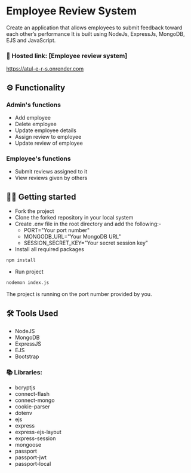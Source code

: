 # Employee Review System
 Create an application that allows employees to submit feedback toward each other’s performance
It is built using NodeJs, ExpressJs, MongoDB, EJS and JavaScript.

### 🔗 Hosted link: [Employee review system]
https://atul-e-r-s.onrender.com

## ⚙️ Functionality

  ### Admin's functions

  - Add employee
  - Delete employee
  - Update employee details
  - Assign review to employee
  - Update review of employee

  ### Employee's functions

  - Submit reviews assigned to it
  - View reviews given by others

## 🧑‍💻 Getting started

- Fork the project
- Clone the forked repository in your local system
- Create .env file in the root directory and add the following:-
  - PORT="Your port number"
  - MONGODB_URL="Your MongoDB URL"
  - SESSION_SECRET_KEY="Your secret session key"
- Install all required packages

```bash
npm install
```

- Run project

```bash
nodemon index.js
```

The project is running on the port number provided by you.

## 🛠️ Tools Used

- NodeJS
- MongoDB
- ExpressJS
- EJS
- Bootstrap

### 📚 Libraries:

- bcryptjs
- connect-flash
- connect-mongo
- cookie-parser
- dotenv
- ejs
- express
- express-ejs-layout
- express-session
- mongoose
- passport
- passport-jwt
- passport-local
